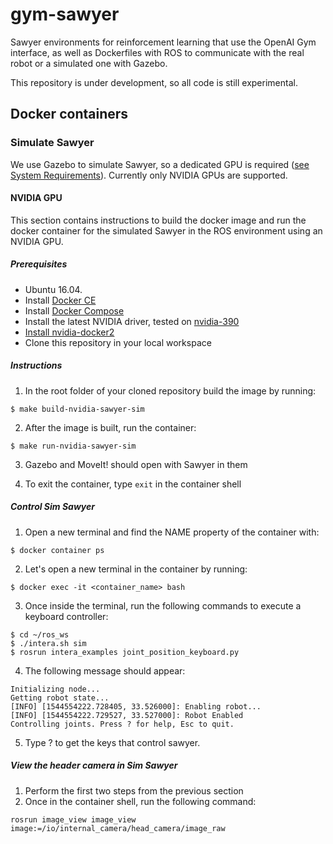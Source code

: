 # gym-sawyer
Sawyer environments for reinforcement learning that use the OpenAI Gym
interface, as well as Dockerfiles with ROS to communicate with the real robot
or a simulated one with Gazebo.

This repository is under development, so all code is still experimental.

## Docker containers

### Simulate Sawyer

We use Gazebo to simulate Sawyer, so a dedicated GPU is required
([see System Requirements](http://gazebosim.org/tutorials?tut=guided_b1&cat=)).
Currently only NVIDIA GPUs are supported.

#### NVIDIA GPU

This section contains instructions to build the docker image and run the docker
container for the simulated Sawyer in the ROS environment using an NVIDIA GPU.

##### Prerequisites

- Ubuntu 16.04.
- Install [Docker CE](https://docs.docker.com/install/linux/docker-ce/ubuntu/#install-docker-ce)
- Install [Docker Compose](https://docs.docker.com/compose/install/#install-compose)
- Install the latest NVIDIA driver, tested
  on [nvidia-390](https://tecadmin.net/install-latest-nvidia-drivers-ubuntu/)
- [Install nvidia-docker2](https://github.com/NVIDIA/nvidia-docker#ubuntu-140416041804-debian-jessiestretch)
- Clone this repository in your local workspace

##### Instructions

1. In the root folder of your cloned repository build the image by running:
  ```
  $ make build-nvidia-sawyer-sim
  ```
2. After the image is built, run the container:
  ```
  $ make run-nvidia-sawyer-sim
  ```
3. Gazebo and MoveIt! should open with Sawyer in them

4. To exit the container, type `exit` in the container shell

##### Control Sim Sawyer

1. Open a new terminal and find the NAME property of the container with:
  ```
  $ docker container ps
  ```
2. Let's open a new terminal in the container by running:
  ```
  $ docker exec -it <container_name> bash
  ```
3. Once inside the terminal, run the following commands to execute a keyboard
  controller:
  ```
  $ cd ~/ros_ws
  $ ./intera.sh sim
  $ rosrun intera_examples joint_position_keyboard.py
  ```
4. The following message should appear:
  ```
  Initializing node...
  Getting robot state...
  [INFO] [1544554222.728405, 33.526000]: Enabling robot...
  [INFO] [1544554222.729527, 33.527000]: Robot Enabled
  Controlling joints. Press ? for help, Esc to quit.
  ```
5. Type ? to get the keys that control sawyer.

##### View the header camera in Sim Sawyer

1. Perform the first two steps from the previous section
2. Once in the container shell, run the following command:
  ```
  rosrun image_view image_view image:=/io/internal_camera/head_camera/image_raw
  ```
